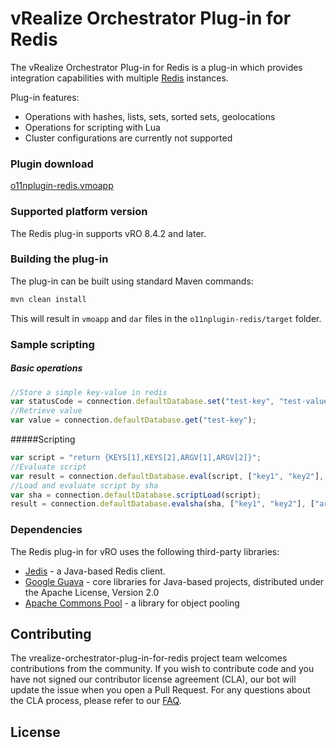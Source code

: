 # vRealize Orchestrator Plug-in for Redis

The vRealize Orchestrator Plug-in for Redis is a plug-in which provides integration capabilities with multiple
[Redis](http://redis.io/) instances.

Plug-in features:

* Operations with hashes, lists, sets, sorted sets, geolocations
* Operations for scripting with Lua
* Cluster configurations are currently not supported

### Plugin download
[o11nplugin-redis.vmoapp](https://github.com/vmware-samples/vrealize-orchestrator-plug-in-for-redis/blob/main/dist/o11nplugin-redis.vmoapp?raw=true)

### Supported platform version
The Redis plug-in supports vRO 8.4.2 and later.

### Building the plug-in

The plug-in can be built using standard Maven commands:

```bash
mvn clean install
```

This will result in `vmoapp` and `dar` files in the `o11nplugin-redis/target` folder.

### Sample scripting

##### Basic operations
```javascript
//Store a simple key-value in redis
var statusCode = connection.defaultDatabase.set("test-key", "test-value");
//Retrieve value
var value = connection.defaultDatabase.get("test-key");
```

#####Scripting
```javascript
var script = "return {KEYS[1],KEYS[2],ARGV[1],ARGV[2]}";
//Evaluate script
var result = connection.defaultDatabase.eval(script, ["key1", "key2"], ["arg1", "arg2"]);
//Load and evaluate script by sha
var sha = connection.defaultDatabase.scriptLoad(script);
result = connection.defaultDatabase.evalsha(sha, ["key1", "key2"], ["arg1", "arg2"]);
```

### Dependencies
The Redis plug-in for vRO uses the following third-party libraries:
* [Jedis](https://github.com/xetorthio/jedis) - a Java-based Redis client.
* [Google Guava](https://github.com/google/guava) - core libraries for Java-based projects, distributed under the Apache License, Version 2.0
* [Apache Commons Pool](https://commons.apache.org/proper/commons-pool/download_pool.cgi) - a library for object pooling

## Contributing

The vrealize-orchestrator-plug-in-for-redis project team welcomes contributions from the community. If you wish to contribute code and
you have not signed our contributor license agreement (CLA), our bot will update the issue when you open a Pull Request.
For any questions about the CLA process, please refer to our [FAQ](https://cla.vmware.com/faq).

## License
